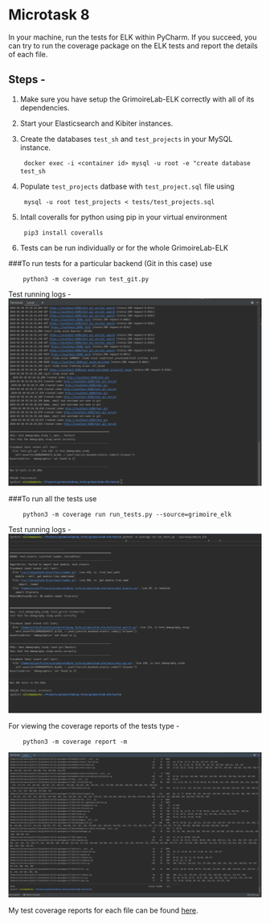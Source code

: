 # Microtask 8

In your machine, run the tests for ELK within PyCharm. If you succeed, you can try to run the coverage package on the ELK tests and report the details of each file.

## Steps -

1. Make sure you have setup the GrimoireLab-ELK correctly with all of its dependencies.

2. Start your Elasticsearch and Kibiter instances.

3. Create the databases `test_sh` and `test_projects` in your MySQL instance.
	
		docker exec -i <container id> mysql -u root -e "create database test_sh

4. Populate `test_projects` datbase with `test_project.sql` file using 
		
		mysql -u root test_projects < tests/test_projects.sql

5. Intall coveralls for python using pip in your virtual environment

		pip3 install coveralls

6. Tests can be run individually or for the whole GrimoireLab-ELK 

###To run tests for a particular backend (Git in this case) use 

		python3 -m coverage run test_git.py

 Test running logs -
<img src="./images/test2.png" width="800" alt="Logs">

###To run all the tests use  
	
		python3 -m coverage run run_tests.py --source=grimoire_elk 

Test running logs -
<img src="./images/testfull.png" width="800" alt="Logs">


For viewing the coverage reports of the tests type -
		
		python3 -m coverage report -m

<img src="./images/report.png" width="800" alt="Logs">

My test coverage reports for each file can be found [here](./test_res.txt).